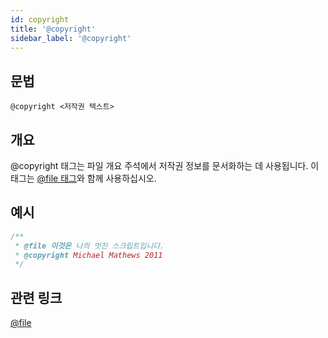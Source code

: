 ```yaml
---
id: copyright
title: '@copyright'
sidebar_label: '@copyright'
---
```


## 문법

`@copyright <저작권 텍스트>`

## 개요

@copyright 태그는 파일 개요 주석에서 저작권 정보를 문서화하는 데 사용됩니다. 이 태그는 [@file 태그](./file.md)와 함께 사용하십시오.

## 예시

```js
/**
 * @file 이것은 나의 멋진 스크립트입니다.
 * @copyright Michael Mathews 2011
 */
```

## 관련 링크

[@file](./file.md)